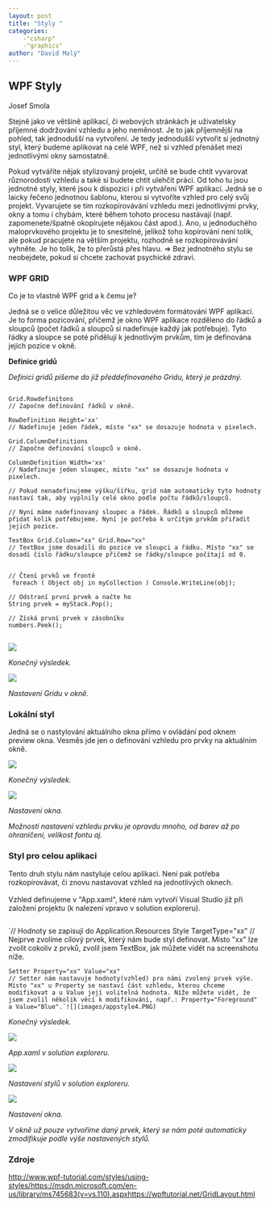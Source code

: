 ```yaml
---
layout: post
title: "Styly "
categories:
    -"csharp"
    -"graphics"
author: "David Malý"
--- 
```



##   WPF Styly


Josef Smola



Stejně jako ve většině aplikací, či webových stránkách je uživatelsky příjemné dodržování vzhledu a jeho neměnost. Je to jak příjemnější na pohled, tak jednodušší na vytvoření. Je tedy jednodušší vytvořit si jednotný styl, který budeme aplikovat na celé WPF, než si vzhled přenášet mezi jednotlivými okny samostatně.



Pokud vytváříte nějak stylizovaný projekt, určitě se bude chtít vyvarovat různorodosti vzhledu a také si budete chtít ulehčit práci. Od toho tu jsou jednotné styly, které jsou k dispozici i při vytváření WPF aplikací. Jedná se o laicky řečeno jednotnou šablonu, kterou si vytvoříte vzhled pro celý svůj projekt. Vyvarujete se tím rozkopírovávání vzhledu mezi jednotlivými prvky, okny a tomu i chybám, které během tohoto procesu nastávají (např. zapomenete/špatně okopírujete nějakou část apod.). Ano, u jednoduchého maloprvkového projektu je to snesitelné, jelikož toho kopírování není tolik, ale pokud pracujete na větším projektu, rozhodně se rozkopírovávání vyhněte. Je ho tolik, že to přerůstá přes hlavu. => Bez jednotného stylu se neobejdete, pokud si chcete zachovat psychické zdraví.


### WPF GRID


Co je to vlastně WPF grid a k čemu je?



Jedná se o velice důležitou věc ve vzhledovém formátování WPF aplikací. Je to forma pozicování, přičemž je okno WPF aplikace rozděleno do řádků a sloupců (počet řádků a sloupců si nadefinuje každý jak potřebuje). Tyto řádky a sloupce se poté přidělují k jednotlivým prvkům, tím je definována jejich pozice v okně.

**Definice gridů**

*Definici gridů píšeme do již předdefinovaného Gridu, který je prázdný.*


```

Grid.Rowdefinitons
// Započne definování řádků v okně.

RowDefinition Height='xx'
// Nadefinuje jeden řádek, místo "xx" se dosazuje hodnota v pixelech.

Grid.ColumnDefinitions
// Započne definování sloupců v okně.

ColumnDefinition Width='xx'
// Nadefinuje jeden sloupec, místo "xx" se dosazuje hodnota v pixelech.

// Pokud nenadefinujeme výšku/šířku, grid nám automaticky tyto hodnoty nastaví tak, aby vyplnily celé okno podle počtu řádků/sloupců.

// Nyní máme nadefinovaný sloupec a řádek. Řádků a sloupců můžeme přidat kolik potřebujeme. Nyní je potřeba k určitým prvkům přiřadit jejich pozice.

TextBox Grid.Column="xx" Grid.Row="xx"
// TextBox jsme dosadili do pozice ve sloupci a řádku. Místo "xx" se dosadí číslo řádku/sloupce přičemž se řádky/sloupce počítají od 0.


// Čtení prvků ve frontě
 foreach ( Object obj in myCollection ) Console.WriteLine(obj);

// Odstraní první prvek a načte ho
String prvek = myStack.Pop();

// Získá první prvek v zásobníku
numbers.Peek();


```
![](images/grid1.PNG)

*Konečný výsledek.*

![](images/grid2.PNG)

*Nastavení Gridu v okně.*


### Lokální styl


Jedná se o nastylování aktuálního okna přímo v ovládání pod oknem preview okna. Vesměs jde jen o definování vzhledu pro prvky na aktuálním okně.

![](images/local1.PNG)

*Konečný výsledek.*

![](images/local2.PNG)

*Nastavení okna.*



*Možnosti nastavení vzhledu prvku je opravdu mnoho, od barev až po ohraničení, velikost fontu aj.*


### Styl pro celou aplikaci


Tento druh stylu nám nastyluje celou aplikaci. Není pak potřeba rozkopírovávat, či znovu nastavovat vzhled na jednotlivých oknech.<br><br>    Vzhled definujeme v "App.xaml", které nám vytvoří Visual Studio již při založení projektu (k nalezení vpravo v solution exploreru).


```

```
`// Hodnoty se zapisují do Application.Resources
    Style TargetType="xx"
    // Nejprve zvolíme cílový prvek, který nám bude styl definovat. Místo "xx" lze zvolit cokoliv z prvků, zvolil jsem TextBox, jak můžete vidět na screenshotu níže.

    Setter Property="xx" Value="xx"
    // Setter nám nastavuje hodnoty(vzhled) pro námi zvolený prvek výše. Místo "xx" u Property se nastaví část vzhledu, kterou chceme modifikovat a u Value její volitelná hodnota. Níže můžete vidět, že jsem zvolil několik věcí k modifikování, např.: Property="Foreground" a Value="Blue".`![](images/appstyle4.PNG)

*Konečný výsledek.*

![](images/appstyle1.PNG)

*App.xaml v solution exploreru.*

![](images/appstyle2.PNG)

*Nastavení stylů v solution exploreru.*

![](images/appstyle3.PNG)

*Nastavení okna.*



*V okně už pouze vytvoříme daný prvek, který se nám poté automaticky zmodifikuje podle výše nastavených stylů.*


### Zdroje
http://www.wpf-tutorial.com/styles/using-styles/https://msdn.microsoft.com/en-us/library/ms745683(v=vs.110).aspxhttps://wpftutorial.net/GridLayout.html